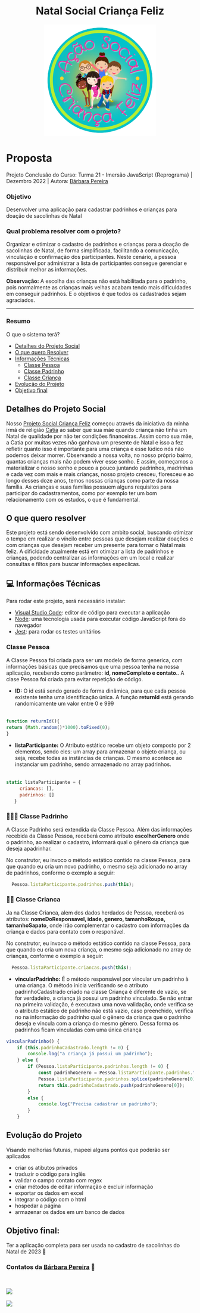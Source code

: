 <h1 align="center">Natal Social Criança Feliz</h1>

<div align="center">
  <img width="300" height="300" src="img/logo.png" alt="logo natal feliz das crianças"/>
</div>

# Proposta

Projeto Conclusão do Curso: Turma 21 - Imersão JavaScript {Reprograma} | Dezembro 2022 | Autora: [Bárbara Pereira](https://github.com/barbara-pereira)

### Objetivo

Desenvolver uma aplicação para cadastrar padrinhos e crianças para doação de sacolinhas de Natal

### Qual problema resolver com o projeto?

Organizar e otimizar o cadastro de padrinhos e crianças para a doação de sacolinhas de Natal, de forma simplificada, facilitando a comunicação, vinculação e confirmação dos participantes.
Neste cenário, a pessoa responsável por administrar a lista de participantes consegue gerenciar e distribuir melhor as informações.

**Observação:** A escolha das crianças não está habilitada para o padrinho, pois normalmente as crianças mais velhas acabam tendo mais dificuldades em conseguir padrinhos. E o objetivos é que todos os cadastrados sejam agraciados.

---

### Resumo

O que o sistema terá?
- [Detalhes do Projeto Social](#detalhes-do-projeto-social)
- [O que quero Resolver](#o-quero-resolver)
- [Informações Técnicas](infomações-técnicas)
  - [Classe Pessoa](#classe-pessoa)
  - [Classe Padrinho](#classe-padrinhes)  
  - [Classe Criança](#classe-crinaça)
- [Evolução do Projeto](evolução-d-projeto)
- [Objetivo final](#objetivo-final)

 
## Detalhes do Projeto Social

Nosso [Projeto Social Criança Feliz]("https://www.instagram.com/criancafeliz.as/) começou através da iniciativa da minha irmã de religião [Catia]("https://www.instagram.com/catia_520/") ao saber que sua mãe quando criança não tinha um Natal de qualidade por não ter condições financeiras. Assim como sua mãe, a Catia por muitas vezes não ganhava um presente de Natal e isso a fez refletir quanto isso é importante para uma criança e esse lúdico nós não podemos deixar morrer. Observando a nossa volta, no nosso próprio bairro, quantas crianças mais não podem viver esse sonho. 
E assim, começamos a materializar o nosso sonho e pouco a pouco juntando padrinhos, madrinhas e cada vez com mais e mais crianças, nosso projeto cresceu, floresceu e ao longo desses doze anos, temos nossas crianças como parte da nossa família.
As crianças e suas famílias possuem alguns requisitos para participar do cadastramentos, como por exemplo ter um bom relacionamento com os estudos, o que é fundamental.
 

## O que quero resolver

Este projeto está sendo desenvolvido com ambito social, buscando otimizar o tempo em realizar o víncilo entre pessoas que desejam realizar doações e com crianças que desejam receber um presente para tornar o Natal mais feliz.
A dificldade atualmente está em otimizar a lista de padrinhos e crianças, podendo centralizar as informações em um local e realizar consultas e filtos para buscar informações especíicas.


## 💻 Informações Técnicas

 Para rodar este projeto, será necessário instalar:
 - [Visual Studio Code]("https://code.visualstudio.com/download"): editor de código para executar a aplicação 
 - [Node]("https://docs.npmjs.com/downloading-and-installing-node-js-and-npm"): uma tecnologia usada para executar código JavaScript fora do navegador
 - [Jest]("https://jestjs.io/docs/getting-started"): para rodar os testes unitários

### Classe Pessoa
A Classe Pessoa foi criada para ser um modelo de forma generica, com informações básicas que precisamos que uma pessoa tenha na nossa aplicação,  recebendo como parâmetro: **id, nomeCompleto e contato.**. A clase Pessoa foi criada para evitar repetição de código.
  - **ID:** O id está sendo gerado de forma dinâmica, para que cada pessoa existente tenha uma identificação única. A função **returnId** está gerando randomicamente um valor entre 0 e 999  
  ```javascript
  
function returnId(){
  return (Math.random()*1000).toFixed(0);
}

  ```

- **listaParticipante:** O Atributo estático recebe um objeto composto por 2 elementos, sendo eles: um array para armazenar o objeto criança, ou seja, recebe todas as instâncias de crianças. O mesmo acontece ao instanciar um padrinho, sendo armazenado no array padrinhos.

 ```javascript
  
static listaParticipante = {
      criancas: [],
      padrinhos: []
    }  

  ```
  
### 👩‍🦱👨 Classe Padrinho
A Classe Padrinho será extendida da Classe Pessoa. Além das informações recebida da Classe Pessoa, receberá como atributo **escolherGenero** onde o padrinho, ao realizar o cadastro, informará qual o gênero da criança que deseja apadrinhar.

No construtor, eu invoco o método estático contido na classe Pessoa, para que quando eu cria um novo padrinho, o mesmo seja adicionado no array de padrinhos, conforme o exemplo a seguir:
```javascript
  Pessoa.listaParticipante.padrinhos.push(this);
```

### 👧👦 Classe Crianca
Ja na Classe Crianca, alem dos dados herdados de Pessoa, receberá os atributos: **nomeDoResponsavel, idade, genero, tamanhoRoupa, tamanhoSapato**, onde irão complementar o cadastro com informações da criança e dados para contato com o responável.

No construtor, eu invoco o método estático contido na classe Pessoa, para que quando eu cria um nova criança, o mesmo seja adicionado no array de crianças, conforme o exemplo a seguir:
```javascript
  Pessoa.listaParticipante.criancas.push(this);
```

- **vincularPadrinho:** É o método responsável por vincular um padrinho à uma criança. 
O método inicia verificando se o atributo padrinhoCadastrado criado na classe Criança é diferente de vazio, se for verdadeiro, a criança já possui um padrinho vinculado.
Se não entrar na primeira validação, é executava uma nova validação, onde verifica se o atributo estático de padrinho não está vazio, caso preenchido, verifica no na informação do padrinho qual o gênero da criança que o padrinho deseja e vincula com a criança do mesmo gênero. Dessa forma os padrinhos ficam vinculadas com uma única criança
```javascript
vincularPadrinho() {
    if (this.padrinhoCadastrado.length != 0) {
        console.log("a criança já possui um padrinho");
    } else {
        if (Pessoa.listaParticipante.padrinhos.length != 0) {
            const padrinhoGenero = Pessoa.listaParticipante.padrinhos.filter((p) => p.escolherGenero === this.genero);
            Pessoa.listaParticipante.padrinhos.splice(padrinhoGenero[0], 1)
            return this.padrinhoCadastrado.push(padrinhoGenero[0]);
        }
        else {
            console.log("Precisa cadastrar um padrinho");
        }
    }
```

## Evolução do Projeto
Visando melhorias futuras, mapeei alguns pontos que poderão ser aplicados
  - criar os atibutos privados
  - traduzir o código para inglês
  - validar o campo contato com regex
  - criar métodos de editar informação e excluir informação
  - exportar os dados em excel
  - integrar o código com o html
  - hospedar a página
  - armazenar os dados em um banco de dados


## Objetivo final:
Ter a aplicação completa para ser usada no cadastro de sacolinhas do Natal de 2023 🎉


 ### Contatos da [Bárbara Pereira](https://github.com/barbarapereira) 💓
 <br>

 <a href = "mailto:barbara.pereira1990@gmail.com"><img src="https://img.shields.io/badge/-Gmail-%23333?style=for-the-badge&logo=gmail&logoColor=white" target="_blank">   </a>

  <a href="https://www.linkedin.com/in/barbara-frontend-developer" target="_blank"><img src="https://img.shields.io/badge/-LinkedIn-%230077B5?style=for-the-badge&logo=linkedin&logoColor=white" target="_blank"></a> 
